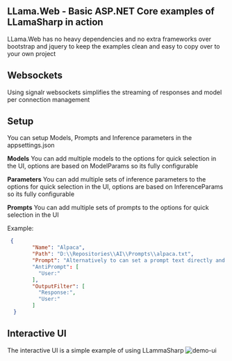 ﻿## LLama.Web - Basic ASP.NET Core examples of LLamaSharp in action
LLama.Web has no heavy dependencies and no extra frameworks over bootstrap and jquery to keep the examples clean and easy to copy over to your own project

## Websockets
Using signalr websockets simplifies the streaming of responses and model per connection management



## Setup
You can setup Models, Prompts and Inference parameters in the appsettings.json

**Models**
You can add multiple models to the options for quick selection in the UI, options are based on ModelParams so its fully configurable

**Parameters**
You can add multiple sets of inference parameters to the options for quick selection in the UI, options are based on InferenceParams so its fully configurable

**Prompts**
You can add multiple sets of prompts to the options for quick selection in the UI

Example:
```json
 {
        "Name": "Alpaca",
        "Path": "D:\\Repositories\\AI\\Prompts\\alpaca.txt",
        "Prompt": "Alternatively to can set a prompt text directly and omit the Path"
        "AntiPrompt": [
          "User:"
        ],
        "OutputFilter": [
          "Response:",
          "User:"
        ]
  }
```


## Interactive UI
The interactive UI is a simple example of using LLammaSharp
![demo-ui](https://i.imgur.com/nQsnWP1.png)

